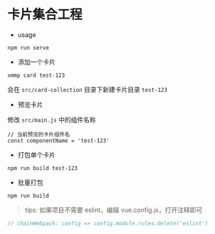 # 卡片集合工程

- usage

```
npm run serve
```

- 添加一个卡片

```
xmmp card test-123
```

会在 `src/card-collection` 目录下新建卡片目录 `test-123`

- 预览卡片

修改 `src/main.js` 中的组件名称

```
// 当前预览的卡片组件名
const componentName = 'test-123'
```

- 打包单个卡片

```
npm run build test-123
```

- 批量打包

```
npm run build
```

> tips: 如果项目不需要 eslint，编辑 vue.config.js，打开注释即可

```js
// chainWebpack: config => config.module.rules.delete('eslint')
```
